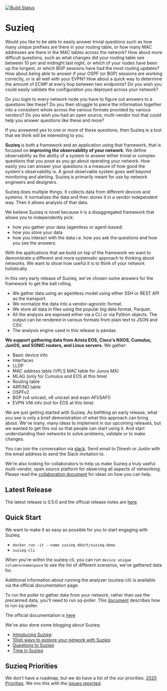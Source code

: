 [![Build Status](https://travis-ci.org/netenglabs/suzieq.svg?branch=master)](https://travis-ci.org/netenglabs/suzieq)

# Suzieq

Would you like to be able to easily answer trivial questions such as how many unique prefixes are there in your routing table, or how many MAC addresses are there in the MAC tables across the network? How about more difficult questions, such as what changes did your routing table see between 10 pm and midnight last night, or which of your nodes have been up the longest, or which BGP sessions have had the most routing updates? How about being able to answer if your OSPF (or BGP) sessions are working correctly, or is all well with your EVPN? How about a quick way to determine the amount of ECMP at every hop between two endpoints? Do you wish you could easily validate the configuration you deployed across your network? 

Do you login to every network node you have to figure out answers to a questions like these? Do you then struggle to piece the information together into a consistent whole across the various formats provided by various vendors? Do you wish you had an open source, multi-vendor tool that could help you answer questions like these and more?

If you answered yes to one or more of these questions, then Suzieq is a tool that we think will be interesting to you. 

**Suzieq** is both a framework and an application using that framework, that is focused on **improving the observability of your network**.  We define observability as the ability of a system to answer either trivial or complex questions that you pose as you go about operating your network. How easily you can answer your questions is a measure of how good the system's observability is. A good observable system goes well beyond monitoring and alerting. Suzieq is primarily meant for use by network engineers and designers.

Suzieq does multiple things. It collects data from different devices and systems. It normalizes the data and then stores it in a vendor independent way. Then it allows analysis of that data. 

We believe Suzieq is novel because it is a disaggregated framework that allows you to independently pick:

* how you gather your data (agentless or agent-based)
* how you store your data
* how you interact with the data i.e. how you ask the questions and how you see the answers.

With the applications that we build on top of the framework we want to demonstrate a different and more systematic approach to thinking about networks. We want to show how useful it is to think of your network holistically.

In this very early release of Suzieq, we've chosen some answers for the framework to get the ball rolling. 

* We gather data using an agentless model using either SSH or REST API as the transport. 
* We normalize the data into a vendor-agnostic format.
* We store all data in files using the popular big data format, Parquet. 
* All the analysis are exposed either via a CLI or via Python objects. The output can be rendered in various formats from plain text to JSON and CSV.
* The analysis engine used in this release is pandas.

**We support gathering data from Arista EOS, Cisco's NXOS, Cumulus, JunOS, and SONIC routers, and Linux servers.** We gather:

* Basic device info
* Interfaces
* LLDP
* MAC address table (VPLS MAC table for Junos MX)
* MLAG (only for Cumulus and EOS at this time)
* Routing table
* ARP/ND table
* OSPFv2
* BGP (v4 unicast, v6 unicast and evpn AFI/SAFI)
* EVPN VNI info (not for EOS at this time)

We are just getting started with Suzieq. As befitting an early release, what you see is only a brief demonstration of what this approach can bring about. We've many, many ideas to implement in our upcoming releases, but we wanted to get this out so that people can start using it. And start understanding their networks to solve problems, validate or to make changes.

You can join the conversation via [slack](https://join.slack.com/t/netenglabs/shared_invite/zt-g64xa6lc-SeP2OAj~3uLbgOWJniLslA). Send email to Dinesh or Justin with the email address to send the Slack invitation to.

We're also looking for collaborators to help us make Suzieq a truly useful multi-vendor, open source platform for observing all aspects of networking. Please read the [collaboration document](./CONTRIBUTING.md) for ideas on how you can help. 

## Latest Release

The latest release is 0.5.0 and the official release notes are [here](https://suzieq.readthedocs.io/en/latest/release-notes/).

## Quick Start

We want to make it as easy as possible for you to start engaging with Suzieq. 

* `docker run -it --name suzieq ddutt/suzieq-demo`
* `suzieq-cli`

When you're within the suzieq-cli, you can run ```device unique columns=namespace``` to see the list of different scenarios, we've gathered data for.

Additional information about running the analyzer (suzieq-cli) is available via the official documentation page.

To run the poller to gather data from your network, rather than use the precanned data, you'll need to run sq-poller. This [document](https://suzieq.readthedocs.io/en/latest/poller/) describes how to run sq-poller. 

The official documentation is [here](https://suzieq.readthedocs.io/en/latest/) 

We've also done some blogging about Suzieq:

* [Introducing Suzieq](https://elegantnetwork.github.io/posts/Suzieq/)
* [10ish ways to explore your network with Suzieq](https://elegantnetwork.github.io/posts/10ish_ways_to_explore_your_network_with_Suzieq/)
* [Questions to Suzieq](https://elegantnetwork.github.io/posts/10qa-suzieq/)
* [Time in Suzieq](https://elegantnetwork.github.io/posts/time-suzieq/)

## Suzieq Priorities

We don't have a roadmap, but we do have a list of the our priorities: [2020 Priorities](https://github.com/netenglabs/suzieq/blob/master/docs/2020-priority.md). We mix this with the [issues reported](https://github.com/netenglabs/suzieq/issues). 
